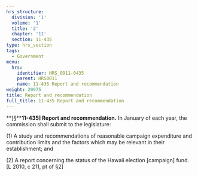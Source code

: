 ```yaml
---
hrs_structure:
  division: '1'
  volume: '1'
  title: '2'
  chapter: '11'
  section: 11-435
type: hrs_section
tags:
  - Government
menu:
  hrs:
    identifier: HRS_0011-0435
    parent: HRS0011
    name: 11-435 Report and recommendation
weight: 20975
title: Report and recommendation
full_title: 11-435 Report and recommendation
---
```

**[§****11-435] Report and recommendation.** In January of each year, the commission shall submit to the legislature:

(1) A study and recommendations of reasonable campaign expenditure and contribution limits and the factors which may be relevant in their establishment; and

(2) A report concerning the status of the Hawaii election [campaign] fund. [L 2010, c 211, pt of §2]
